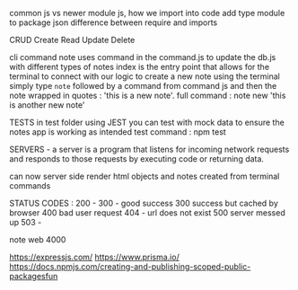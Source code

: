 common js vs newer module js, how we import into code add type module to package json
difference between require and imports 


CRUD 
Create
Read
Update
Delete

cli command note uses command in the command.js to update the db.js with different types of notes index is the entry point that allows for the terminal to connect with our logic 
to create a new note using the terminal simply type `note` followed by a command from command js and then the note wrapped in quotes : 'this is a new note'. full command :  note new 'this is another new note'

TESTS in test folder using JEST you can test with mock data to ensure the notes app is working as intended 
test command : npm test

SERVERS - a server is a program that listens for incoming network requests and responds to those requests by executing code or returning data. 

can now server side render html objects and notes created from terminal commands 

STATUS CODES :
200 - 300 - good success
300 success but cached by browser 
400 bad user request
    404 - url does not exist 
500 server messed up
    503 -

note web 4000

https://expressjs.com/
https://www.prisma.io/
https://docs.npmjs.com/creating-and-publishing-scoped-public-packagesfun 
